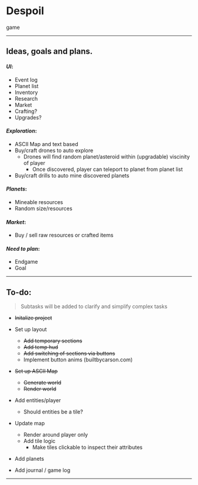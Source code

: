 # Despoil

game 

---

## Ideas, goals and plans. 

#### *UI*:

- Event log
- Planet list 
- Inventory
- Research
- Market
- Crafting?
- Upgrades?
    
#### *Exploration*:
- ASCII Map and text based
- Buy/craft drones to auto explore
    - Drones will find random planet/asteroid within (upgradable) viscinity of player
        - Once discovered, player can teleport to planet from planet list
- Buy/craft drills to auto mine discovered planets
    
#### *Planets*:
- Mineable resources
- Random size/resources

#### *Market*:
- Buy / sell raw resources or crafted items

#### *Need to plan*:
- Endgame
- Goal

___
## To-do:

> Subtasks will be added to clarify and simplify complex tasks

- ~~Initalize project~~
- Set up layout
    - ~~Add temporary sections~~
    - ~~Add temp hud~~
    - ~~Add switching of sections via buttons~~
    - Implement button anims (builtbycarson.com)
- ~~Set up ASCII Map~~
    - ~~Generate world~~
    - ~~Render world~~
- Add entities/player
    - Should entities be a tile?
- Update map
    - Render around player only
    - Add tile logic
        - Make tiles clickable to inspect their attributes

- Add planets
- Add journal / game log


___